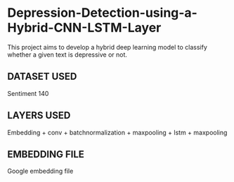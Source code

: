 # Depression-Detection-using-a-Hybrid-CNN-LSTM-Layer
This project aims to develop a hybrid deep learning model to classify whether a given text is depressive or not. 
## DATASET USED
Sentiment 140
## LAYERS USED
Embedding + conv + batchnormalization + maxpooling + lstm + maxpooling
## EMBEDDING FILE
Google embedding file
